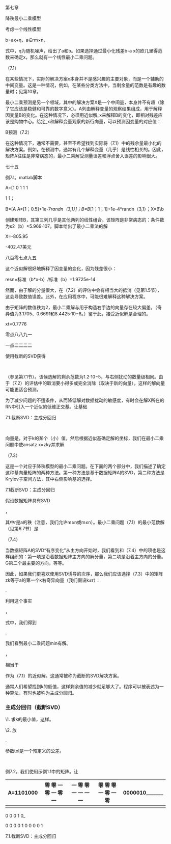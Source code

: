 第七章

降秩最小二乘模型

考虑一个线性模型

b=ax+η，a∈rm×n，

式中，η为随机噪声，给出了a和b。如果选择通过最小化残差b-a x的欧几里得范数来确定x，那么就有一个线性最小二乘问题。

（7.1）

在某些情况下，实际的解决方案x本身并不是感兴趣的主要对象，而是一个辅助的中间变量。这是一种情况，例如，在某些分类方法中，当剩余量的范数是有趣的数量时；见第10章。

最小二乘预测是另一个领域，其中的解决方案X是一个中间量，本身并不有趣（除了它应该是稳健和可靠的数字意义）。A列由解释变量的观察结果组成，用于解释因变量B的变化。在这种情况下，必须用近似解_x来解释B的变化，即相对残差应该是购物中心。给定_x和解释变量观察的新行向量，可以预测因变量的对应值：

B预测（7.2）

在这种情况下，通常不需要，甚至不希望找到实际将（7.1）中的残余量最小化的解决方案。例如，在预测中，通常有几个解释变量（几乎）是线性相关的。因此，矩阵A往往是非常病态的，最小二乘解受测量误差和浮点舍入误差的影响很大。

七十五

例7.1。matlab脚本

A=[1 0 1 1 1

1 1；

B=[A A*[1；0.5]+1e-7*randn（3,1）]；B=B*[1；1；1]+1e-4*randn（3,1）；X=B\b

创建矩阵B，其第三列几乎是其他两列的线性组合。该矩阵是非常病态的：条件数为κ2（b）≈5.969·107。脚本给出了最小二乘法的解

X=-805.95

-402.47美元

八百零七点九五

这个近似解很好地解释了因变量的变化，因为残差很小：

resn=标准（b*x-b）/标准（b）=1.9725e-14

然而，由于解的分量很大，在（7.2）的评估中会有相当大的抵消（见第1.5节），这会导致数值误差。此外，在应用程序中，可能很难解释这种解决方案。

由于矩阵的数值秩为2，最小二乘解与用于构造右手边的向量存在较大偏差。（奇异值为3.1705、0.6691和8.4425·10−8。）鉴于此，接受近似解是合理的。

xt=0.7776

零点八八九一

一点二二二二

使用截断的SVD获得

​                                                  

（参见第7.1节）。该候选解的剩余范数为1.2·10−5，与右侧扰动的数量级相同。由于（7.2）的评估中的取消要小得多或完全消除（取决于新的向量），这样的解向量可能更适合预测。

为了减少问题的不适条件，从而降低解对数据扰动的敏感度，有时会在解X所在的RN中引入一个近似的低维正交基。让基础

7.1.截断SVD：主成分回归

​             

向量是，对于k的某个（小）值，然后根据近似基确定解的坐标，我们在最小二乘问题中使ansatz x=zky并求解

（7.3）

这是一个对应于降秩模型的最小二乘问题。在下面的两个部分中，我们描述了确定这种基向量矩阵的两种方法。第一种方法是基于数据矩阵A的SVD，第二种方法是Krylov子空间方法，其中右侧影响基的选择。

7.1截断SVD：主成分回归

假设数据矩阵具有SVD

，

其中r是a的秩（注意，我们允许m≥n或m≤n）。最小二乘问题（7.1）的最小范数解（见第6.7节）是

（7.4）

当数据矩阵A的SVD“有序变化”从主方向开始时，我们看到和（7.4）中的项也是这样组织的：第一项是沿着数据矩阵主方向的解分量，第二项是沿着主方向的分量。G第二个最主要的方向，等等。

因此，如果我们更喜欢使用SVD诱导的次序，那么我们应该选择（7.3）中的矩阵zk等于a的第一个k右奇异向量（我们假设k≤r）：

.

利用这个事实

，

式中，我们得到

.

我们看到最小二乘问题min有解。

，

相当于

   

作为（7.1）的近似解。这通常被称为截断的SVD解决方案。

通常人们希望找到k的低值，这样剩余值的减少就足够大了。程序可以被表述为一种算法，有时也被称为主成分回归。

### 主成分回归（截断SVD）

\1.    求k的最小值，这样。

\2.    放

.

参数tol是一个预定义的公差。

​             

例7.2。我们使用示例1.1中的矩阵。让



| A=1101000 | 零   零   一   零   一   零   一 | 一   零   零   一   一   一   一 | 零   零   零   一   零   一   零 | 0000010_______ |
| --------- | -------------------------------- | -------------------------------- | -------------------------------- | -------------- |
|           |                                  |                                  |                                  |                |

0 0 0 1 0_



0 0 0 0 1 0 0 0 0 1

7.1.截断SVD：主成分回归

​                                                             



​     

​     



​     

​     



​     

​     



​     

​     



​     

​     



​     

​     



​     

​     



​     

​     



​     

​     



​     

​     



​     

​     



​     

​     



​     

​     

​     

​     

​     

​     

​     

​     

​     

​     

​     

​     

​     

​     

​     

​     

​     

​     

​     

​     

​     

​     

​     

​     













图7.1.作为截断索引k函数的查询向量q1（实线）和q2（虚线）的残差的相对范数。

回想一下，每一列对应一个文档（这里是一个句子）。我们想知道两个查询向量q1和q2如何用解的奇异值展开（7.4）的前几个项表示，即我们将解决最小二乘问题。

，

对于不同的k值，这两个向量是

，

分别对应单词rank、page、web和english、fifa。在图7.1中，我们绘制了作为k函数的两个向量的残差的相对范数。从示例1.1中，我们发现文档的主要内容与使用google矩阵对网页的排名有关，这反映在主要的奇异向量中。由于q1“包含google术语”，它可以很好地用前几个奇异向量表示。另一方面，第二季度的术语只与“足球文件”有关，因此，作为k的函数，预计第一季度的剩余衰减速度比第二季度快。

q1和q2的前五个左奇异向量的坐标是

| u'*[q1 q2]=1.2132 | 零点一五七四 |
| ----------------- | ------------ |
| -0.5474个         | 零点五二一五 |
| 零点七六九八      | 零点七六九八 |
| -0.1817年         | 零点七八三九 |
| 零点三九八一      | -0.3352个    |

向量q1在第一个左奇异向量u1中有一个实质性的分量，因此对于k=1，残差会大大减少。由于q2在u1方面的分量很小，所以在第一步中，残差只会略有减少。

如果我们想将这个例子中的相对残差减少到0.7以下，那么我们应该选择k=2作为q1，k=4作为q2。

7.2 Krylov子空间法

当我们将截断SVD（主成分回归）用于降秩模型时，右侧完全不影响基向量Zi的选择。在实施例7.2中，这一点的影响是明显的，其中向量q2的剩余衰减率比q1慢得多。

在许多情况下，我们希望有一个剩余的快速衰减，作为任何右手边的基向量数的函数。因此，有必要让右侧影响基向量的选择。这是在数值线性代数领域中一种称为Lanczos–Golub–Kahan（LGK）双向化的算法中完成的。在化学计量学和其他领域，一种密切相关的方法被称为偏最小二乘法或潜在结构投影法（PLS）。它是一种从大量krylov子空间方法中提取出来的算法，通常用于稀疏线性系统的求解；参见例如[42，第9-10章]、[80]或关于特征值-奇异值计算，参见第15.8节。

Krylov子空间方法是递归的，但是在我们的推导中，我们将从使用householder转换将矩阵简化为双对角形式开始。本节介绍主要受[15]的影响。

### 7.2.1使用户主转换的双向化

稠密矩阵c∈的SVD算法的第一步

rm×（n+1）是通过户主转换将其简化为上双联形式。


 

从左到右。我们假设m>n。结果是

，（7.5）

其中p和w是正交的，b_是上双对角的。分解本身也可用于其他目的。例如，它通常用于最小二乘问题的近似解，既有稠密问题，也有稀疏问题。

我们用一个小例子来说明户主的双向化过程，其中c∈r6×5。首先，第一列中的所有子目录元素都通过从左到右的转换归零（转换中更改的元素用表示）：

.

然后，通过从右到右的不同的户主变换w1，我们在第一行从位置3到N零元素。

，

其中，z1是户主转换。由于这种转换不会改变第一列中的元素，所以我们刚在第一列中引入的零保持不变。第一步的结果是

.

现在，我们以类似的方式继续，通过从左到右的转换，使第二列中对角线以下的所有元素归零。矩阵p2的构造使得它不会改变c1第一行中的元素，即p2具有

结构

，

式中，P∙2∈R5×5为户主转换。我们得到

.

然后，通过从右派的转变，

，

我们在不破坏新引入的零的情况下消灭第二行元素：p1tc1w2=×0×0×0 0 0=：c2。

零

00 0

0 00____

我们以类似的方式继续，最终获得

（7.6）

一般情况下，

P=p1p2·············································

是户主转型的产物，以及



β1α1_

B_=2…..N.∈R（N+1）×N+1）βα2

βαN

βN+ 1

是上双音。

由于正交矩阵的构造方式，它们有一个特殊的结构，将在本章的其余部分中使用。

提案7.3.用p i，i=1,2，…，m表示双相分解（7.6）中p的列，然后

，

其中，c1是c的第一列，z∈rn×n是正交的。

证据。第一个关系式紧接着是ptc1=β1e1。第二个原因是，所有WI都具有这种结构

，

式中，i i∈ri×i为同一矩阵，zi为正交矩阵。

通过户主转换减少双年型需要4mn2−4n3/3次失败。如果，那么首先将a简化为上三角形式，然后将r因子双向化是更有效的方法。

假设现在我们要解决的是最小二乘问题min，其中a∈rm×n，如果我们在双向化过程中选择，那么我们得到一个等价的双向最小二乘问题。利用（7.6）和7.3，我们得到

   

哪里

.

然后，定义y=ztx，我们就可以写出余数的范数，

（7.8）

如果我们使用平面旋转序列将b简化为上双对角形式（见下文），那么双对角最小二乘问题min可以在o（n）触发器中解决。

### 7.2.2 LGK标准化

现在，我们将给出前一节的bidialogization过程的另一种描述，它允许我们以递归的方式计算分解（7.7）。这是LGK的双向化。（7.7）的最后一个方程的一部分可以写出来。

，

这意味着

.

将两边的i列（i≥2）相等，我们得到

atpi=βizi−1+αizi，

可以写的

αIzi=ATPI−βIzi−1.（7.9）

同样，将第i列等同于

，

我们得到

azi=αipi+βi+1pi+1，

可以写的

βi+1pi+1=azi−αipi。（7.10）

现在，通过从命题7.3，方程（7.9）和（7.10）中编译起始方程β1p1=b，我们得出了一个递归式：

​                     



​        









\1.    β1p1=b，z0=0

\2.    对于i=1:n

   

\3.    结束

确定系数αi−1和βi，以便

​             

如果任何αi或βi等于零，递归就会中断。可以证明（参见，例如[15，第7.2节]）在最小二乘问题的解决中，这些事件在对应于定义明确的特殊情况的意义上是无害的。

递归的bidialogization过程给出了精确的算法，与住户bidialogization的结果相同，因此生成的向量（和（满足pti pj=0和）。然而，在浮点运算中，向量随着递归的进行而失去正交性；见第7.2.7节。

### 7.2.3最小二乘问题的近似解

定义矩阵，以及

.

同样，我们可以把关系az=pb和atp=zbt写成递归，现在我们可以把递归的前k步写成矩阵方程。

azk=pk+1bk+1.（7.11）

考虑最小平方问题。注意，列向量zi是Rn中的正交向量，解决方案x就在这里。假设我们想在向量z1，z2，…，zk所跨越的子空间中找到最佳近似解。这相当于求解最小二乘问题。

，

​                                                                                                                 



​     

​     



​     

​     



​     

​     



​     

​     



​     

​     



​     

​     



​     

​     

​     

​     

​     

​     

​     

​     

​     

​     

​     

​     

​     

​     

​     

​     

​     

​     

​     

​     

​     

​     

​     

​     

​     

​     

​     

​     

​     

​     

​     

​     

​     

​     

​     

​     

​     

​     

​     

​     

​     

​     

​     

​     

​     

​     

​     

​     

​     

​     



​     

​     



​     

​     



​     

​     



​     

​     



​     

​     



​     

​     



​     

​     

​     

​     

​     

​     

​     

​     

​     

​     

​     

​     

​     

​     

​     

​     

​     

​     

​     

​     

​     

​     

​     

​     









0 1 2 3 4 5 0 1 2 3 4 5 K

图7.2.查询向量q1（左）和q2（右）作为子空间维数k的函数的残差的相对范数。截短的SVD解的残差曲线是实心的，对于双化解的残差曲线是虚线。

式中Y∈Rk。从（7.11）我们可以看出，这与解决

，

利用的正交性，我们可以重写

，

因为b=β1p1。接下来是

，（7.12）

由于采用双对角结构，我们可以求解O（N）触发器；见下文。

例7.4。使用双标准化，我们计算了与例7.2相同的最小二乘问题的近似解。残差的相对范数，

在图7.2中，对于截短的SVD解和双向化过程，绘制为k的函数。结果表明，在这两种情况下，基于双标准化的方法比截断的SVD解更快地衰减残差。因此，在这个例子中，我们让基向量zi受右手边q1和q2的影响，这导致更小维的降秩模型。如果我们想将相对残差降低到0.7以下，那么在这两种情况下，我们都可以用双标准化方法选择k=1。

具有双对角结构的最小二乘问题（7.12）可以用

一系列平面旋转。考虑减少

   

上三角形。我们现在将证明残差的范数可以很容易地计算出来。在第一步中，我们通过在（1，2）平面上的旋转使β2归零，用余弦和正弦c1和s1。结果是

，

其中已更改的矩阵元素用HAT标记，新的非零元素用+标记。在下一步中，我们用余弦和正弦旋转使β3归零。

.

k步后的最终结果是

，

哪里。如果我们定义

平面旋转的乘积为正交矩阵qk+1∈r（k+1）×k+1，我们得到了qr分解

（7.13）

和

（7.14）

使用QR分解我们可以写

，

最小二乘问题的残差范数等于γk=β1s1···sk。由此可知，当我们生成标量系数αi和βi时，残差范数可以递归计算，因此可以监测残差的衰减。

### 7.2.4矩阵近似

双标准化过程也给出了矩阵A的低阶近似值。在这里，考虑矩阵at进行推导更为方便。假设我们要使用zk列作为RN中的近似基向量。然后，我们可以根据这个基础，通过解最小二乘问题来确定at列的坐标。

（7.15）

引理7.5。给定矩阵a∈Rm×n和矩阵zk∈Rn×k与或-

对于法向列，最小二乘问题（7.15）有解决方案。

sk=pk+1bk+1。

证据。由于ZK的柱是正交的，最小二乘问题有了解。

skt=zkt，

其中（7.11）与sk=pk+1bk+1相同。

从引理我们可以看出，在≈zk（pk+1bk+1）t处有一个最小二乘近似，或者，等价地，

a≈pk+1bk+1zkt。

然而，这不是一个“适当”的秩k近似，因为pk+1∈rm×（k+1）和

bk+1∈r（k+1）×k.现在，用bk+1的qr分解（7.13），我们得到

，

其中wk定义为pk+1qk+1的前k列。现在我们有了适当的秩k近似值a：

（7.16）

a的低阶近似表示为

| *A*               ≈ |      |
| ------------------- | ---- |
|                     |      |

.

如前所述，我们可以将低阶近似解释为如下。wk列是rm子空间的基础。在此基础上，A列的J坐标在YKT的J列给出。

### 7.2.5 Krylov子空间

在lgk双标准化中，我们创建了两组基向量，即pi和zi。它还需要证明它们跨越了哪些子空间。从递归中我们看到z1是atb的倍数，p2是b和aatb的线性组合。

通过简单的归纳证明，我们可以证明

pk∈span b，aatb，（aat）2b，…，（aat）k−1b，zk∈span atb，（ata）atb，…，（ata）k−1atb

对于k=1,2，…。表示

kk（c，b）=span b，cb，c2，…，ck−1b。

这是一个叫做krylov的子空间。我们有以下结果。

提案7.6.pk的柱是kk的正交基（aat，b），zk的柱是kk的正交基（ata，atb）。

### 7.2.6偏最小二乘法

偏最小二乘（PLS）[109，111]是一种计算近似最小二乘解的递归算法，常用于化学计量学。算法存在不同的变体，其中最常见的可能是所谓的nipals公式。

​             

NIPALS PLS算法

​             

\1.    a0= a

\2.    对于i=1,2，…，k

（d）ai=ai−1−u∙iv∙it

​             

该算法与LGK的双向化算法有一些显著的区别，最重要的是一旦计算出一对新的向量（？ui，v？i），就会对数据矩阵进行放气。然而，事实证明[32，110]PLS算法在数学上等同于一个LGK双向化的变体，该变体通过选择不是p1而是α1z1=atb开始。这意味着向量（wi）ki=1在kk（ata，atb）中形成正态基，在kk（aat，aatb）中形成正态基。

### 7.2.7计算双向化

递归版本的双向化存在生成向量失去正交性的缺点。这可以通过使用Gram-Schmidt过程重新调整向量的方法来解决。另一方面，户主bidialogization生成的向量与浮点运算中预期的一样正交；参见第4.4节。因此，对于中等维的稠密矩阵A，应该使用这个变量。

对于大型稀疏矩阵或其他结构矩阵，通常需要使用递归变量。这是因为户主算法通过正交变换修改矩阵，从而破坏结构。请注意，对于这些问题，PLS算法也有同样的缺点，因为它简化了上述算法中的矩阵（步骤（d））。

开发了一个避免存储所有向量pi和zi的lgk双向化版本[75]。


 